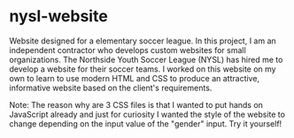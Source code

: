 # nysl-website
Website designed for a elementary soccer league.
In this project, I am an independent contractor who develops custom websites for small organizations. The Northside Youth Soccer League (NYSL) has hired me to develop a website for their soccer teams. I worked on this website on my own to learn to use modern HTML and CSS to produce an attractive, informative website based on the client's requirements.

Note: The reason why are 3 CSS files is that I wanted to put hands on JavaScript already and just for curiosity I wanted the style of the website to change depending on the input value of the "gender" input. Try it yourself!


